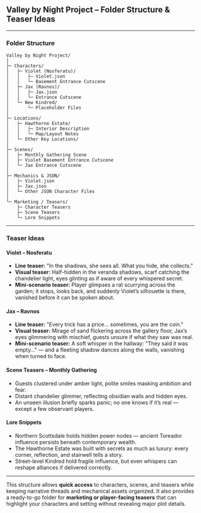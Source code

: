 ## Valley by Night Project – Folder Structure & Teaser Ideas

---

### **Folder Structure**

```
Valley by Night Project/
│
├─ Characters/
│   ├─ Violet (Nosferatu)/
│   │   ├─ Violet.json
│   │   └─ Basement Entrance Cutscene
│   ├─ Jax (Ravnos)/
│   │   ├─ Jax.json
│   │   └─ Entrance Cutscene
│   └─ New Kindred/
│       └─ Placeholder Files
│
├─ Locations/
│   ├─ Hawthorne Estate/
│   │   ├─ Interior Description
│   │   └─ Map/Layout Notes
│   └─ Other Key Locations/
│
├─ Scenes/
│   ├─ Monthly Gathering Scene
│   ├─ Violet Basement Entrance Cutscene
│   └─ Jax Entrance Cutscene
│
├─ Mechanics & JSON/
│   ├─ Violet.json
│   ├─ Jax.json
│   └─ Other JSON Character Files
│
└─ Marketing / Teasers/
    ├─ Character Teasers
    ├─ Scene Teasers
    └─ Lore Snippets
```

---

### **Teaser Ideas**

#### **Violet – Nosferatu**
- **Line teaser:** "In the shadows, she sees all. What you hide, she collects."
- **Visual teaser:** Half-hidden in the veranda shadows, scarf catching the chandelier light, eyes glinting as if aware of every whispered secret.
- **Mini-scenario teaser:** Player glimpses a rat scurrying across the garden; it stops, looks back, and suddenly Violet’s silhouette is there, vanished before it can be spoken about.

#### **Jax – Ravnos**
- **Line teaser:** "Every trick has a price… sometimes, you are the coin."
- **Visual teaser:** Mirage of sand flickering across the gallery floor, Jax’s eyes glimmering with mischief, guests unsure if what they saw was real.
- **Mini-scenario teaser:** A soft whisper in the hallway: "They said it was empty…" — and a fleeting shadow dances along the walls, vanishing when turned to face.

#### **Scene Teasers – Monthly Gathering**
- Guests clustered under amber light, polite smiles masking ambition and fear.
- Distant chandelier glimmer, reflecting obsidian walls and hidden eyes.
- An unseen illusion briefly sparks panic; no one knows if it’s real — except a few observant players.

#### **Lore Snippets**
- Northern Scottsdale holds hidden power nodes — ancient Toreador influence persists beneath contemporary wealth.
- The Hawthorne Estate was built with secrets as much as luxury: every corner, reflection, and stairwell tells a story.
- Street-level Kindred hold fragile influence, but even whispers can reshape alliances if delivered correctly.

---

This structure allows **quick access** to characters, scenes, and teasers while keeping narrative threads and mechanical assets organized. It also provides a ready-to-go folder for **marketing or player-facing teasers** that can highlight your characters and setting without revealing major plot details.

